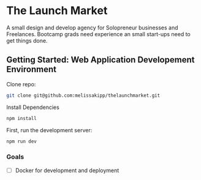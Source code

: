 # The Launch Market
A small design and develop agency for Solopreneur businesses and Freelances. Bootcamp grads need experience an small start-ups need to get things done.

## Getting Started: Web Application Developement Environment
Clone repo:
```bash
git clone git@github.com:melissakipp/thelaunchmarket.git
```
Install Dependencies
```bash
npm install
```

First, run the development server:

```bash
npm run dev 
```

### Goals
- [ ]  Docker for development and deployment